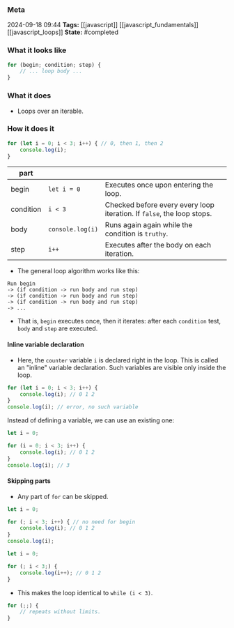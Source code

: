 ### Meta
2024-09-18 09:44
**Tags:** [[javascript]] [[javascript_fundamentals]] [[javascript_loops]]
**State:** #completed  

### What it looks like
```JavaScript title:app.js
for (begin; condition; step) {
	// ... loop body ...
}
```

### What it does
- Loops over an iterable.

### How it does it
```JavaScript title:app.js
for (let i = 0; i < 3; i++) { // 0, then 1, then 2
	console.log(i);
}
```

| **part**  |                  |                                                                        |
| --------- | ---------------- | ---------------------------------------------------------------------- |
| begin     | `let i = 0`      | Executes once upon entering the loop.                                  |
| condition | `i < 3`          | Checked before every every loop iteration. If `false`, the loop stops. |
| body      | `console.log(i)` | Runs again again while the condition is `truthy`.                      |
| step      | `i++`            | Executes after the body on each iteration.                             |
- The general loop algorithm works like this:
```
Run begin
-> (if condition -> run body and run step)
-> (if condition -> run body and run step)
-> (if condition -> run body and run step)
-> ...
```

- That is, `begin` executes once, then it iterates: after each `condition` test, `body` and `step` are executed.

#### Inline variable declaration
- Here, the `counter` variable `i` is declared right in the loop. This is called an "inline" variable declaration. Such variables are visible only inside the loop.
```JavaScript title:app.js
for (let i = 0; i < 3; i++) {
	console.log(i); // 0 1 2
}
console.log(i); // error, no such variable
```

Instead of defining a variable, we can use an existing one:
```JavaScript title:app.js
let i = 0;

for (i = 0; i < 3; i++) {
	console.log(i); // 0 1 2
}
console.log(i); // 3
```

#### Skipping parts
- Any part of `for` can be skipped.

```JavaScript title:skip_begin.js
let i = 0;

for (; i < 3; i++) { // no need for begin
	console.log(i); // 0 1 2
}
console.log(i);
```

```JavaScript title:skip_step.js
let i = 0;

for (; i < 3;) { 
	console.log(i++); // 0 1 2
}
```
- This makes the loop identical to `while (i < 3)`.

```JavaScript title:infinite_for.js
for (;;) {
	// repeats without limits.
}
```